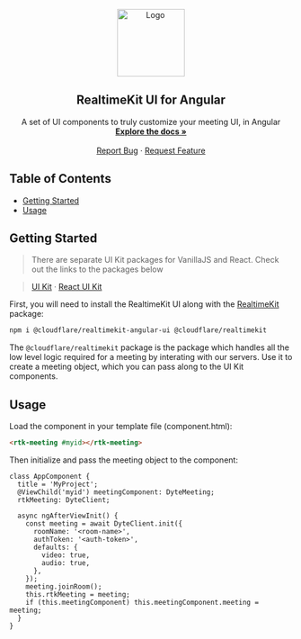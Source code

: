 <!-- PROJECT LOGO -->
<p align="center">
  <a href="https://dyte.io">
    <img src="https://assets.dyte.io/logo-outlined.png" alt="Logo" width="120" />
  </a>

  <h2 align="center">RealtimeKit UI for Angular</h3>

  <p align="center">
    A set of UI components to truly customize your meeting UI, in Angular
    <br />
    <a href="https://docs.dyte.io"><strong>Explore the docs »</strong></a>
    <br />
    <br />
    <a href="https://community.dyte.io">Report Bug</a>
    ·
    <a href="https://community.dyte.io">Request Feature</a>
  </p>
</p>

<!-- TABLE OF CONTENTS -->

## Table of Contents

- [Getting Started](#getting-started)
- [Usage](#usage)

<!-- GETTING STARTED -->

## Getting Started

> There are separate UI Kit packages for VanillaJS and React. Check out the links to the packages below

> [UI Kit](https://npmjs.com/package/@cloudflare/realtimekit-ui) · [React UI Kit](https://npmjs.com/package/@cloudflare/realtimekit-react-ui)

First, you will need to install the RealtimeKit UI along with the [RealtimeKit](https://npmjs.com/package/@cloudflare/realtimekit) package:

```sh
npm i @cloudflare/realtimekit-angular-ui @cloudflare/realtimekit
```

The `@cloudflare/realtimekit` package is the package which handles all the low level logic required for a meeting by interating with our servers. Use it to create a meeting object, which you can pass along to the UI Kit components.

## Usage

Load the component in your template file (component.html):

```html
<rtk-meeting #myid></rtk-meeting>
```

Then initialize and pass the meeting object to the component:

```tsx
class AppComponent {
  title = 'MyProject';
  @ViewChild('myid') meetingComponent: DyteMeeting;
  rtkMeeting: DyteClient;

  async ngAfterViewInit() {
    const meeting = await DyteClient.init({
      roomName: '<room-name>',
      authToken: '<auth-token>',
      defaults: {
        video: true,
        audio: true,
      },
    });
    meeting.joinRoom();
    this.rtkMeeting = meeting;
    if (this.meetingComponent) this.meetingComponent.meeting = meeting;
  }
}
```
